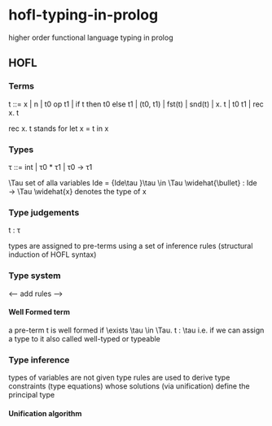 # hofl-typing-in-prolog
higher order functional language typing in prolog

## HOFL

### Terms
 t ::= x | n | t0 op t1 | if t then t0 else t1
| (t0, t1) | fst(t) | snd(t)
| x. t | t0 t1
| rec x. t 

rec x. t stands for let x = t in x

### Types

τ ::= int | τ0 * τ1 | τ0 → τ1

\Tau set of alla variables
Ide = {Ide\tau }\tau \in \Tau
\widehat{\bullet} : Ide → \Tau
\widehat{x} denotes the type of x

### Type judgements
t : τ

types are assigned to pre-terms using a set of inference rules
(structural induction of HOFL syntax)

### Type system
<-- add rules -->

#### Well Formed term
a pre-term t is well formed if \exists \tau \in \Tau. t : \tau
i.e. if we can assign a type to it also called well-typed or typeable

### Type inference
types of variables are not given
type rules are used to derive type constraints (type equations) whose solutions (via unification) define the principal type

#### Unification algorithm
